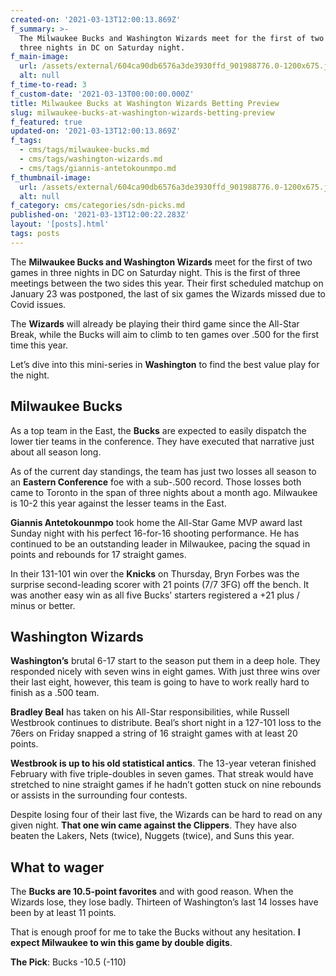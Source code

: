 ```yaml
---
created-on: '2021-03-13T12:00:13.869Z'
f_summary: >-
  The Milwaukee Bucks and Washington Wizards meet for the first of two games in
  three nights in DC on Saturday night.
f_main-image:
  url: /assets/external/604ca90db6576a3de3930ffd_901988776.0-1200x675.jpg
  alt: null
f_time-to-read: 3
f_custom-date: '2021-03-13T00:00:00.000Z'
title: Milwaukee Bucks at Washington Wizards Betting Preview
slug: milwaukee-bucks-at-washington-wizards-betting-preview
f_featured: true
updated-on: '2021-03-13T12:00:13.869Z'
f_tags:
  - cms/tags/milwaukee-bucks.md
  - cms/tags/washington-wizards.md
  - cms/tags/giannis-antetokounmpo.md
f_thumbnail-image:
  url: /assets/external/604ca90db6576a3de3930ffd_901988776.0-1200x675.jpg
  alt: null
f_category: cms/categories/sdn-picks.md
published-on: '2021-03-13T12:00:22.283Z'
layout: '[posts].html'
tags: posts
---
```


The **Milwaukee Bucks and Washington Wizards** meet for the first of two games in three nights in DC on Saturday night. This is the first of three meetings between the two sides this year. Their first scheduled matchup on January 23 was postponed, the last of six games the Wizards missed due to Covid issues.

The **Wizards** will already be playing their third game since the All-Star Break, while the Bucks will aim to climb to ten games over .500 for the first time this year.

Let’s dive into this mini-series in **Washington** to find the best value play for the night.

Milwaukee Bucks
---------------

As a top team in the East, the **Bucks** are expected to easily dispatch the lower tier teams in the conference. They have executed that narrative just about all season long.

As of the current day standings, the team has just two losses all season to an **Eastern Conference** foe with a sub-.500 record. Those losses both came to Toronto in the span of three nights about a month ago. Milwaukee is 10-2 this year against the lesser teams in the East.

**Giannis Antetokounmpo** took home the All-Star Game MVP award last Sunday night with his perfect 16-for-16 shooting performance. He has continued to be an outstanding leader in Milwaukee, pacing the squad in points and rebounds for 17 straight games.

In their 131-101 win over the **Knicks** on Thursday, Bryn Forbes was the surprise second-leading scorer with 21 points (7/7 3FG) off the bench. It was another easy win as all five Bucks’ starters registered a +21 plus / minus or better.

Washington Wizards
------------------

**Washington’s** brutal 6-17 start to the season put them in a deep hole. They responded nicely with seven wins in eight games. With just three wins over their last eight, however, this team is going to have to work really hard to finish as a .500 team.

**Bradley Beal** has taken on his All-Star responsibilities, while Russell Westbrook continues to distribute. Beal’s short night in a 127-101 loss to the 76ers on Friday snapped a string of 16 straight games with at least 20 points.

**Westbrook is up to his old statistical antics**. The 13-year veteran finished February with five triple-doubles in seven games. That streak would have stretched to nine straight games if he hadn’t gotten stuck on nine rebounds or assists in the surrounding four contests.

Despite losing four of their last five, the Wizards can be hard to read on any given night. **That one win came against the Clippers**. They have also beaten the Lakers, Nets (twice), Nuggets (twice), and Suns this year.

What to wager
-------------

The **Bucks are 10.5-point favorites** and with good reason. When the Wizards lose, they lose badly. Thirteen of Washington’s last 14 losses have been by at least 11 points.

That is enough proof for me to take the Bucks without any hesitation. **I expect Milwaukee to win this game by double digits**.

**The Pick**: Bucks -10.5 (-110)
